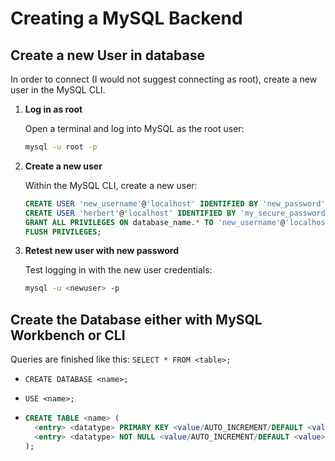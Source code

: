 # Creating a MySQL Backend

## Create a new User in database

In order to connect (I would not suggest connecting as root), create a new user in the MySQL CLI.

1. **Log in as root**

   Open a terminal and log into MySQL as the root user:

   ```bash
   mysql -u root -p
   ```

2. **Create a new user**

   Within the MySQL CLI, create a new user:

   ```sql
   CREATE USER 'new_username'@'localhost' IDENTIFIED BY 'new_password';
   CREATE USER 'herbert'@'localhost' IDENTIFIED BY 'my_secure_password';
   GRANT ALL PRIVILEGES ON database_name.* TO 'new_username'@'localhost';
   FLUSH PRIVILEGES;
   ```

3. **Retest new user with new password**

   Test logging in with the new user credentials:

   ```bash
   mysql -u <newuser> -p
   ```

## Create the Database either with MySQL Workbench or CLI

Queries are finished like this: `SELECT * FROM <table>;`

- `CREATE DATABASE <name>;`
- `USE <name>;`

- ```sql
  CREATE TABLE <name> (
    <entry> <datatype> PRIMARY KEY <value/AUTO_INCREMENT/DEFAULT <value>>,
    <entry> <datatype> NOT NULL <value/AUTO_INCREMENT/DEFAULT <value>>
  );
  ```
